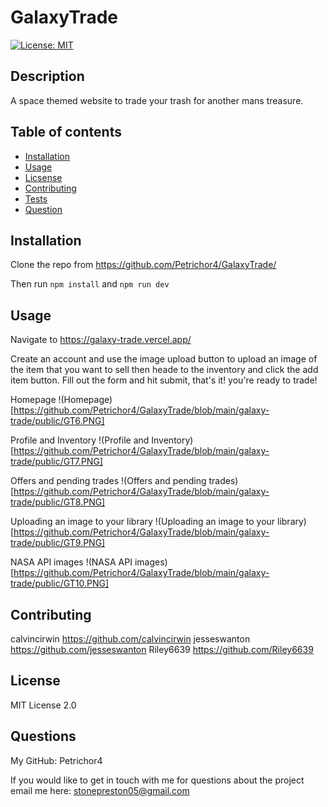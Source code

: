 
  # GalaxyTrade
  [![License: MIT](https://img.shields.io/badge/License-MIT-yellow.svg)](https://opensource.org/licenses/MIT)
  
  ## Description

  A space themed website to trade your trash for another mans treasure.
  ## Table of contents

  * [Installation](#installation)
  * [Usage](#usage)
  * [Licsense](#license)
  * [Contributing](#contributing)
  * [Tests](#tests)
  * [Question](#questions)
    
  ## Installation

 Clone the repo from https://github.com/Petrichor4/GalaxyTrade/

 Then run ```npm install``` and ```npm run dev```
  
 ## Usage

Navigate to https://galaxy-trade.vercel.app/

Create an account and use the image upload button to upload an image of the item that you want to sell then heade to the inventory and click the add item button. Fill out the form and hit submit, that's it! you're ready to trade!

Homepage
!(Homepage)[https://github.com/Petrichor4/GalaxyTrade/blob/main/galaxy-trade/public/GT6.PNG]

Profile and Inventory
!(Profile and Inventory)[https://github.com/Petrichor4/GalaxyTrade/blob/main/galaxy-trade/public/GT7.PNG]

Offers and pending trades
!(Offers and pending trades)[https://github.com/Petrichor4/GalaxyTrade/blob/main/galaxy-trade/public/GT8.PNG]

Uploading an image to your library
!(Uploading an image to your library)[https://github.com/Petrichor4/GalaxyTrade/blob/main/galaxy-trade/public/GT9.PNG]

NASA API images
!(NASA API images)[https://github.com/Petrichor4/GalaxyTrade/blob/main/galaxy-trade/public/GT10.PNG]
  
  ## Contributing

  calvincirwin https://github.com/calvincirwin 
  jesseswanton https://github.com/jesseswanton 
  Riley6639 https://github.com/Riley6639
  
  ## License

  MIT License 2.0

  ## Questions

  My GitHub:
  Petrichor4

  If you would like to get in touch with me for questions about the project email me here:
  stonepreston05@gmail.com
